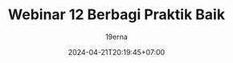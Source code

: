 ---
title : "Webinar 12 Berbagi Praktik Baik"
description : 
date : 2024-04-21T20:19:45+07:00
author : "19erna"
featured : false
draft : true
comment : true
toc : false
keywords : 
  - 
  - 
  - 
  - 
kategori : 
  - Event
topik :
  - 
  - 
seri : 
  - 
images : 
  - img/header/*.jpg
tumbnail : 
  - img/tumbnail/*.jpg
cover : 
  - cover/*.jpg
---
